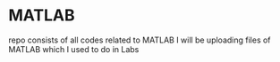 # MATLAB
repo consists of all codes related to MATLAB
I will be uploading files of MATLAB which I used to do in Labs
